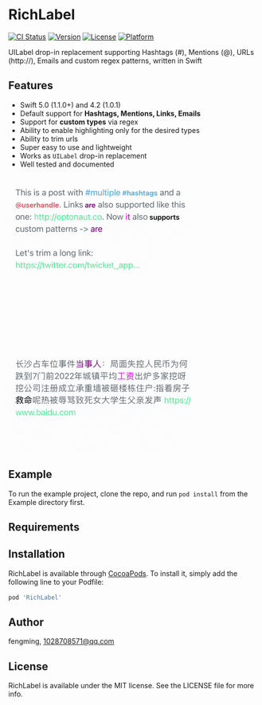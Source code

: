# RichLabel

[![CI Status](https://img.shields.io/travis/fengming/RichLabel.svg?style=flat)](https://travis-ci.org/fengming/RichLabel)
[![Version](https://img.shields.io/cocoapods/v/RichLabel.svg?style=flat)](https://cocoapods.org/pods/RichLabel)
[![License](https://img.shields.io/cocoapods/l/RichLabel.svg?style=flat)](https://cocoapods.org/pods/RichLabel)
[![Platform](https://img.shields.io/cocoapods/p/RichLabel.svg?style=flat)](https://cocoapods.org/pods/RichLabel)

UILabel drop-in replacement supporting Hashtags (#), Mentions (@), URLs (http://), Emails and custom regex patterns, written in Swift

## Features

* Swift 5.0 (1.1.0+) and 4.2 (1.0.1)
* Default support for **Hashtags, Mentions, Links, Emails**
* Support for **custom types** via regex
* Ability to enable highlighting only for the desired types
* Ability to trim urls
* Super easy to use and lightweight
* Works as `UILabel` drop-in replacement
* Well tested and documented

![](Example/demo.gif)

## Example

To run the example project, clone the repo, and run `pod install` from the Example directory first.

## Requirements

## Installation

RichLabel is available through [CocoaPods](https://cocoapods.org). To install
it, simply add the following line to your Podfile:

```ruby
pod 'RichLabel'
```

## Author

fengming, 1028708571@qq.com

## License

RichLabel is available under the MIT license. See the LICENSE file for more info.
